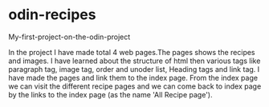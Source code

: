# odin-recipes
My-first-project-on-the-odin-project

In the project I have made total 4 web pages.The pages shows the recipes and images. I have learned about the structure of html then various tags like paragraph tag, image tag, order and unoder list, Heading tags and link tag. I have made the pages and link them to the index page.
From the index page we can visit the different recipe pages and we can come back to index page by the links to the index page (as the name 'All Recipe page').
